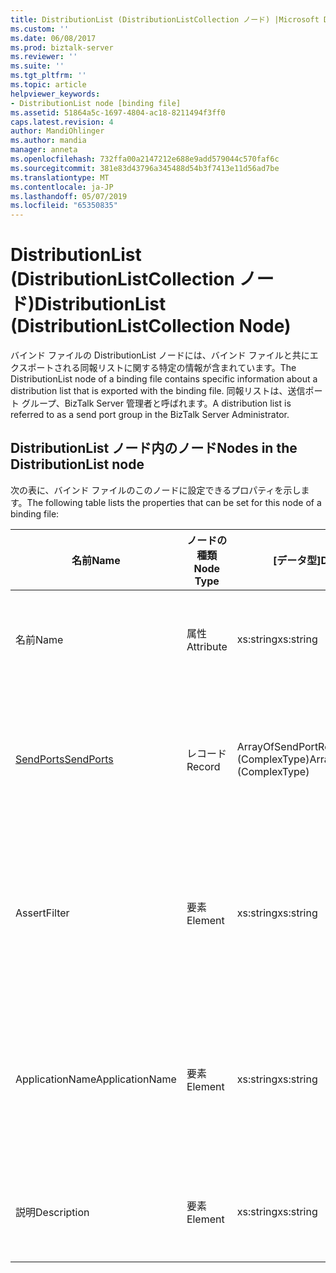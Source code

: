 ```yaml
---
title: DistributionList (DistributionListCollection ノード) |Microsoft Docs
ms.custom: ''
ms.date: 06/08/2017
ms.prod: biztalk-server
ms.reviewer: ''
ms.suite: ''
ms.tgt_pltfrm: ''
ms.topic: article
helpviewer_keywords:
- DistributionList node [binding file]
ms.assetid: 51864a5c-1697-4804-ac18-8211494f3ff0
caps.latest.revision: 4
author: MandiOhlinger
ms.author: mandia
manager: anneta
ms.openlocfilehash: 732ffa00a2147212e688e9add579044c570faf6c
ms.sourcegitcommit: 381e83d43796a345488d54b3f7413e11d56ad7be
ms.translationtype: MT
ms.contentlocale: ja-JP
ms.lasthandoff: 05/07/2019
ms.locfileid: "65350835"
---
```

# <a name="distributionlist-distributionlistcollection-node"></a><span data-ttu-id="d77f6-102">DistributionList (DistributionListCollection ノード)</span><span class="sxs-lookup"><span data-stu-id="d77f6-102">DistributionList (DistributionListCollection Node)</span></span>
<span data-ttu-id="d77f6-103">バインド ファイルの DistributionList ノードには、バインド ファイルと共にエクスポートされる同報リストに関する特定の情報が含まれています。</span><span class="sxs-lookup"><span data-stu-id="d77f6-103">The DistributionList node of a binding file contains specific information about a distribution list that is exported with the binding file.</span></span> <span data-ttu-id="d77f6-104">同報リストは、送信ポート グループ、BizTalk Server 管理者と呼ばれます。</span><span class="sxs-lookup"><span data-stu-id="d77f6-104">A distribution list is referred to as a send port group in the BizTalk Server Administrator.</span></span>  
  
## <a name="nodes-in-the-distributionlist-node"></a><span data-ttu-id="d77f6-105">DistributionList ノード内のノード</span><span class="sxs-lookup"><span data-stu-id="d77f6-105">Nodes in the DistributionList node</span></span>  
 <span data-ttu-id="d77f6-106">次の表に、バインド ファイルのこのノードに設定できるプロパティを示します。</span><span class="sxs-lookup"><span data-stu-id="d77f6-106">The following table lists the properties that can be set for this node of a binding file:</span></span>  
  
|<span data-ttu-id="d77f6-107">**名前**</span><span class="sxs-lookup"><span data-stu-id="d77f6-107">**Name**</span></span>|<span data-ttu-id="d77f6-108">**ノードの種類**</span><span class="sxs-lookup"><span data-stu-id="d77f6-108">**Node Type**</span></span>|<span data-ttu-id="d77f6-109">**[データ型]**</span><span class="sxs-lookup"><span data-stu-id="d77f6-109">**Data Type**</span></span>|<span data-ttu-id="d77f6-110">**[説明]**</span><span class="sxs-lookup"><span data-stu-id="d77f6-110">**Description**</span></span>|<span data-ttu-id="d77f6-111">**制限**</span><span class="sxs-lookup"><span data-stu-id="d77f6-111">**Restrictions**</span></span>|<span data-ttu-id="d77f6-112">**コメント**</span><span class="sxs-lookup"><span data-stu-id="d77f6-112">**Comments**</span></span>|  
|--------------|-------------------|-------------------|---------------------|----------------------|------------------|  
|<span data-ttu-id="d77f6-113">名前</span><span class="sxs-lookup"><span data-stu-id="d77f6-113">Name</span></span>|<span data-ttu-id="d77f6-114">属性</span><span class="sxs-lookup"><span data-stu-id="d77f6-114">Attribute</span></span>|<span data-ttu-id="d77f6-115">xs:string</span><span class="sxs-lookup"><span data-stu-id="d77f6-115">xs:string</span></span>|<span data-ttu-id="d77f6-116">配布リストの名前を指定します。</span><span class="sxs-lookup"><span data-stu-id="d77f6-116">Specifies the name of the distribution list.</span></span>|<span data-ttu-id="d77f6-117">任意</span><span class="sxs-lookup"><span data-stu-id="d77f6-117">Not required</span></span>|<span data-ttu-id="d77f6-118">既定値: 空</span><span class="sxs-lookup"><span data-stu-id="d77f6-118">Default value: empty</span></span>|  
|[<span data-ttu-id="d77f6-119">SendPorts</span><span class="sxs-lookup"><span data-stu-id="d77f6-119">SendPorts</span></span>](../core/sendports-distributionlist-node.md)|<span data-ttu-id="d77f6-120">レコード</span><span class="sxs-lookup"><span data-stu-id="d77f6-120">Record</span></span>|<span data-ttu-id="d77f6-121">ArrayOfSendPortRef (ComplexType)</span><span class="sxs-lookup"><span data-stu-id="d77f6-121">ArrayOfSendPortRef (ComplexType)</span></span>|<span data-ttu-id="d77f6-122">送信ポートまたは同報リストに含まれる送信ポートを指定します。</span><span class="sxs-lookup"><span data-stu-id="d77f6-122">Specifies the send port or send ports included in the distribution list.</span></span>|<span data-ttu-id="d77f6-123">任意</span><span class="sxs-lookup"><span data-stu-id="d77f6-123">Not required</span></span>|<span data-ttu-id="d77f6-124">既定値: なし</span><span class="sxs-lookup"><span data-stu-id="d77f6-124">Default value: none</span></span>|  
|<span data-ttu-id="d77f6-125">Assert</span><span class="sxs-lookup"><span data-stu-id="d77f6-125">Filter</span></span>|<span data-ttu-id="d77f6-126">要素</span><span class="sxs-lookup"><span data-stu-id="d77f6-126">Element</span></span>|<span data-ttu-id="d77f6-127">xs:string</span><span class="sxs-lookup"><span data-stu-id="d77f6-127">xs:string</span></span>|<span data-ttu-id="d77f6-128">この同報リストで使用される省略可能なフィルター式の名前を指定します。</span><span class="sxs-lookup"><span data-stu-id="d77f6-128">Specifies the name of the optional filter expression used on this distribution list.</span></span>|<span data-ttu-id="d77f6-129">必須</span><span class="sxs-lookup"><span data-stu-id="d77f6-129">Required</span></span>|<span data-ttu-id="d77f6-130">既定値: 空</span><span class="sxs-lookup"><span data-stu-id="d77f6-130">Default value: empty</span></span>|  
|<span data-ttu-id="d77f6-131">ApplicationName</span><span class="sxs-lookup"><span data-stu-id="d77f6-131">ApplicationName</span></span>|<span data-ttu-id="d77f6-132">要素</span><span class="sxs-lookup"><span data-stu-id="d77f6-132">Element</span></span>|<span data-ttu-id="d77f6-133">xs:string</span><span class="sxs-lookup"><span data-stu-id="d77f6-133">xs:string</span></span>|<span data-ttu-id="d77f6-134">同報リストが関連付けられているアプリケーションの名前を指定します。</span><span class="sxs-lookup"><span data-stu-id="d77f6-134">Specifies the name of the application that the distribution list is associated with.</span></span>|<span data-ttu-id="d77f6-135">必須</span><span class="sxs-lookup"><span data-stu-id="d77f6-135">Required</span></span>|<span data-ttu-id="d77f6-136">既定値: 空</span><span class="sxs-lookup"><span data-stu-id="d77f6-136">Default value: empty</span></span>|  
|<span data-ttu-id="d77f6-137">説明</span><span class="sxs-lookup"><span data-stu-id="d77f6-137">Description</span></span>|<span data-ttu-id="d77f6-138">要素</span><span class="sxs-lookup"><span data-stu-id="d77f6-138">Element</span></span>|<span data-ttu-id="d77f6-139">xs:string</span><span class="sxs-lookup"><span data-stu-id="d77f6-139">xs:string</span></span>|<span data-ttu-id="d77f6-140">配布リストの説明を指定します。</span><span class="sxs-lookup"><span data-stu-id="d77f6-140">Specifies a description for the distribution list.</span></span>|<span data-ttu-id="d77f6-141">必須</span><span class="sxs-lookup"><span data-stu-id="d77f6-141">Required</span></span>|<span data-ttu-id="d77f6-142">既定値: 空</span><span class="sxs-lookup"><span data-stu-id="d77f6-142">Default value: empty</span></span>|